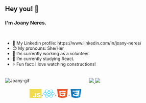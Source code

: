 ## Hey you! 👋<br>
<h3><strong>I'm Joany Neres.</strong></h3>
<br>

<ul>
<li>👥 My Linkedin profile: https://www.linkedin.com/in/joany-neres/</li>
<li>😊 My pronouns: She/Her</li>
<li>🤝 I’m currently working as a volunteer.</li>
<li>🌱 I’m currently studying React.</li>
<li>⚡ Fun fact: I love watching constructions!</li>
</ul>

<br>

<img align="left" alt="Joany-gif" height="160em" src="https://cdn.discordapp.com/attachments/1016745958727491615/1016746187954602034/Joany-gif.gif">
  
<div align="center">
  <a href="https://github.com/JoanyNeres">
  <img height="130em" src="https://github-readme-stats.vercel.app/api?username=JoanyNeres&show_icons=true&theme=moltack&include_all_commits=true&count_private=true"/>
  <img height="130em" src="https://github-readme-stats.vercel.app/api/top-langs/?username=JoanyNeres&layout=compact&langs_count=7&theme=moltack"/>
</div>
<br>
<div>
  <img align="center" alt="Joany-Js" height="30" width="40" src="https://raw.githubusercontent.com/devicons/devicon/master/icons/javascript/javascript-plain.svg">
  <img align="center" alt="Joany-React" height="30" width="40" src="https://raw.githubusercontent.com/devicons/devicon/master/icons/react/react-original.svg">
  <img align="center" alt="Joany-HTML" height="30" width="40" src="https://raw.githubusercontent.com/devicons/devicon/master/icons/html5/html5-original.svg">
  <img align="center" alt="Joany-CSS" height="30" width="40" src="https://raw.githubusercontent.com/devicons/devicon/master/icons/css3/css3-original.svg">
</div>
